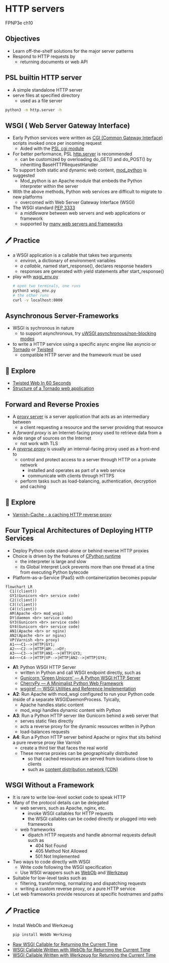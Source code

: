 # HTTP servers
FPNP3e ch10


Objectives
---
- Learn off-the-shelf solutions for the major server patterns
- Respond to HTTP requests by
  - returning documents or web API


PSL builtin HTTP server
---
- A simple standalone HTTP server
- serve files at specified directory
  - used as a file server

```bash
python3 -m http.server -h
```

WSGI ( Web Server Gateway Interface)
---
- Early Python services were written as [CGI (Common Gateway Interface)](https://en.wikipedia.org/wiki/Common_Gateway_Interface) scripts invoked once per incoming request
  - Aided with the [PSL cgi module](https://docs.python.org/3/library/cgi.html)
- For better performance, PSL [http.server](https://docs.python.org/3/library/http.server.html) is recommended
  - can be customized by overloading  do_GET() and do_POST() by inheritting BaseHTTPRequestHandler
- To support both static and dynamic web content, [mod_python](https://modpython.org/) is suggested
  - Mod_python is an Apache module that embeds the Python interpreter within the server
- With the above methods, Python web services are difficult to migrate to new platforms
  - overcomed with Web Server Gateway Interface (WSGI)
- The WSGI standard [PEP 3333](https://peps.python.org/pep-3333/) 
  - a *middleware* between web servers and web applications or framework
  - supported by [many web servers and frameworks](https://wsgi.readthedocs.io/)



🖊️ Practice
---
- a WSGI application is a callable that takes two arguments
  - *environ*, a dictionary of environment variables
  - *a callable*, named start_response(), declares response headers
  - responses are generated with yield statements after start_response()
- play with [wsgi_env.py](./httpserver/wsgi_env.py)
  ```bash
  # open two terminals, one runs
  python3 wsgi_env.py
  # the other runs
  curl -v localhost:8000
  ```

Asynchronous Server-Frameworks 
---
- WSGI is sychronous in nature
  - to support asynchronous, try [uWSGI asynchronous/non-blocking modes](https://uwsgi-docs.readthedocs.io/)
- to write a HTTP service using a specific async engine like asyncio or [Tornado](https://www.tornadoweb.org/) or [Twisted](https://twisted.org/)
  - compatible HTTP server and the framework must be used


🔭 Explore
---
- [Twisted Web In 60 Seconds](https://docs.twisted.org/en/stable/web/howto/web-in-60/index.html)
- [Structure of a Tornado web application](https://www.tornadoweb.org/en/stable/guide/structure.html)


Forward and Reverse Proxies
---
- A [proxy server](https://en.wikipedia.org/wiki/Proxy_server) is a server application that acts as an intermediary between 
  - a client requesting a resource and the server providing that resource
- A *forward proxy* is an Internet-facing proxy used to retrieve data from a wide range of sources on the Internet
  - not work with TLS
- A *[reverse proxy](https://en.wikipedia.org/wiki/Reverse_proxy)* is usually an internal-facing proxy used as a front-end to
  - control and protect access to a server through HTTP on a private network
    - installed and operates as part of a web service
    - communicate with clients through HTTPS
  - perform tasks such as load-balancing, authentication, decryption and caching


🔭 Explore
---
- [Varnish-Cache - a caching HTTP reverse proxy](https://varnish-cache.org/)


Four Typical Architectures of Deploying HTTP Services
---
- Deploy Python code stand-alone or behind reverse HTTP proxies
- Choice is driven by the features of [CPython runtime](https://en.wikipedia.org/wiki/CPython)
  - the interpreter is large and slow
  -  its Global Interpret Lock prevents more than one thread at a time from executing Python bytecode
- Platform-as-a-Service (PaaS) with containerization becomes popular

```mermaid
flowchart LR
  C1((client))
  GY1(Gunicorn <br> service code)
  C2((client))
  C3((client))
  C4((client))
  AM(Apache <br> mod_wsgi)
  DY(daemon <br> service code)
  GY3(Gunicorn <br> service code)
  GY4(Gunicorn <br> service code)
  AN1(Apache <br> or nginx)
  AN2(Apache <br> or nginx)
  VP(Varnish <br> proxy)
  A1~~~C1-->|HTTP|GY1;
  A2~~~C2-->|HTTP|AM-.->DY;
  A3~~~C3-->|HTTP|AN1-->|HTTP|GY3;
  A4~~~C4-->|HTTP|VP-->|HTTP|AN2-->|HTTP|GY4;
```

- **A1**: Python WSGI HTTP Server
  - written in Python and call WSGI endpoint directly, such as
  - [Gunicorn 'Green Unicorn' — A Python WSGI HTTP Server](https://gunicorn.org/)
  - [CherryPy — A Minimalist Python Web Framework](https://docs.cherrypy.dev/)
  - [wsgiref — WSGI Utilities and Reference Implementation](https://docs.python.org/3/library/wsgiref.html)
- **A2**: Run Apache with mod_wsgi configured to run your Python code inside of a separate WSGIDaemonProcess. Tyically,
  - Apache handles static content
  - mod_wsgi handles dynamic content with Python
- **A3**: Run a Python HTTP server like Gunicorn behind a web server that
  - serves static files directly 
  - acts a reverse proxy for the dynamic resources written in Python
  - load-balances requests 
- **A4**: Run a Python HTTP server behind Apache or nginx that sits behind a pure reverse proxy like Varnish
  - create a third tier that faces the real world
  - These reverse proxies can be geographically distributed  
    - so that cached resources are served from locations close to clients
    - such as [content distribution network (CDN)](https://en.wikipedia.org/wiki/Content_delivery_network)


WSGI Without a Framework
---
- It is rare to write low-level socket code to speak HTTP
- Many of the protocol details can be delegated 
  - web servers, such as Apache, nginx, etc.
    - invoke WSGI callables for HTTP requests
    - the WSGI callables can be coded directly or plugged into web frameworks
  - web frameworks
    - dipatch HTTP requests and handle abnormal requests default such as
      - 404 Not Found
      - 405 Method Not Allowed
      - 501 Not Implemented
- Two ways to code directly with WSGI
  - Write code following the WSGI specification
  - Use WSGI wrappers such as [WebOb](https://webob.org/) and [Werkzeug](https://werkzeug.palletsprojects.com/)
- Suitable for low-level tasks such as 
  - filtering, transforming, normalizing and dispatching requests
  - writing a custom reverse proxy, or a pure HTTP service
- Let web frameworks provide resources at specific hostnames and paths


🖊️ Practice
---
- Install WebOb and Werkzeug
  ```bash
  pip install WebOb Werkzeug
  ```
- [Raw WSGI Callable for Returning the Current Time](./httpserver/timeapp_raw.py)
- [WSGI Callable Written with WebOb for Returning the Current Time](./httpserver/timeapp_webob.py)
- [WSGI Callable Written with Werkzeug for Returning the Current Time](./httpserver/timeapp_werkz.py)
